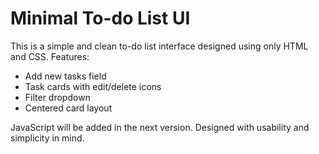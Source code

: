 # Minimal To-do List UI

This is a simple and clean to-do list interface designed using only HTML and CSS. Features:
- Add new tasks field
- Task cards with edit/delete icons
- Filter dropdown
- Centered card layout

JavaScript will be added in the next version. Designed with usability and simplicity in mind.
